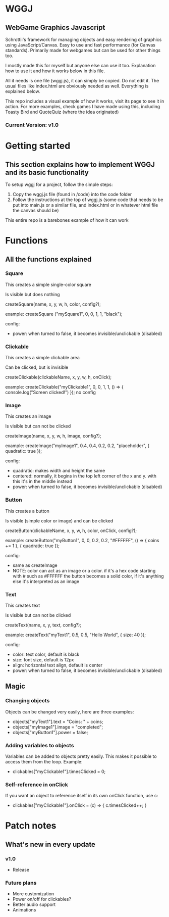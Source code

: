 # WGGJ
## WebGame Graphics Javascript
Schrottii's framework for managing objects and easy rendering of graphics using JavaScript/Canvas. Easy to use and fast performance (for Canvas standards). Primarily made for webgames but can be used for other things too. 

I mostly made this for myself but anyone else can use it too. Explanation how to use it and how it works below in this file. 

All it needs is one file (wggj.js), it can simply be copied. Do not edit it. The usual files like index.html are obviously needed as well. Everything is explained below.

This repo includes a visual example of how it works, visit its page to see it in action. For more examples, check games I have made using this, including Toasty Bird and QuoteQuiz (where the idea originated)

### Current Version: v1.0



# Getting started
## This section explains how to implement WGGJ and its basic functionality

To setup wggj for a project, follow the simple steps:
1. Copy the wggj.js file (found in /code) into the code folder
2. Follow the instructions at the top of wggj.js (some code that needs to be put into main.js or a similar file, and index.html or in whatever html file the canvas should be)

This entire repo is a barebones example of how it can work



# Functions
## All the functions explained

### Square
This creates a simple single-color square

Is visible but does nothing

createSquare(name, x, y, w, h, color, config?);

example: createSquare ("mySquare1", 0, 0, 1, 1, "black");

config:
- power: when turned to false, it becomes invisible/unclickable (disabled)

### Clickable
This creates a simple clickable area

Can be clicked, but is invisible


createClickable(clickableName, x, y, w, h, onClick);

example: createClickable("myClickable1", 0, 0, 1, 1, () => { console.log("Screen clicked!") });
no config

### Image
This creates an image

Is visible but can not be clicked

createImage(name, x, y, w, h, image, config?);

example: createImage("myImage1", 0.4, 0.4, 0.2, 0.2, "placeholder", { quadratic: true });

config:
- quadratic: makes width and height the same
- centered: normally, it begins in the top left corner of the x and y. with this it's in the middle instead
- power: when turned to false, it becomes invisible/unclickable (disabled)

### Button
This creates a button

Is visible (simple color or image) and can be clicked

createButton(clickableName, x, y, w, h, color, onClick, config?);

example: createButton("myButton1", 0, 0, 0.2, 0.2, "#FFFFFF", () => { coins += 1 }, { quadratic: true });

config:
- same as createImage
- NOTE: color can act as an image or a color. if it's a hex code starting with # such as #FFFFFF the button becomes a solid color, if it's anything else it's interpreted as an image

### Text
This creates text

Is visible but can not be clicked

createText(name, x, y, text, config?);

example: createText("myText1", 0.5, 0.5, "Hello World", { size: 40 });

config:
- color: text color, default is black
- size: font size, default is 12px
- align: horizontal text align, default is center
- power: when turned to false, it becomes invisible/unclickable (disabled)

## Magic
### Changing objects
Objects can be changed very easily, here are three examples:
- objects["myText1"].text = "Coins: " + coins;
- objects["myImage1"].image = "completed";
- objects["myButton1"].power = false;

### Adding variables to objects
Variables can be added to objects pretty easily. This makes it possible to access them from the loop. Example:
- clickables["myClickable1"].timesClicked = 0;

### Self-reference in onClick
If you want an object to reference itself in its own onClick function, use c:
- clickables["myClickable1"].onClick = (c) => {
	c.timesClicked++;
}



# Patch notes
## What's new in every update

### v1.0
- Release

### Future plans
- More customization
- Power on/off for clickables?
- Better audio support
- Animations